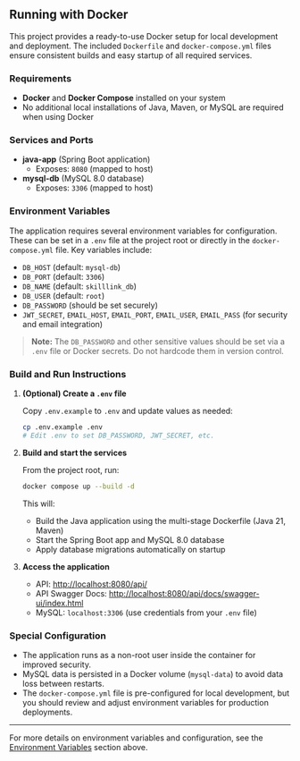 ## Running with Docker

This project provides a ready-to-use Docker setup for local development and deployment. The included
`Dockerfile` and `docker-compose.yml` files ensure consistent builds and easy startup of all
required services.

### Requirements

- **Docker** and **Docker Compose** installed on your system
- No additional local installations of Java, Maven, or MySQL are required when using Docker

### Services and Ports

- **java-app** (Spring Boot application)
  - Exposes: `8080` (mapped to host)
- **mysql-db** (MySQL 8.0 database)
  - Exposes: `3306` (mapped to host)

### Environment Variables

The application requires several environment variables for configuration. These can be set in a
`.env` file at the project root or directly in the `docker-compose.yml` file. Key variables include:

- `DB_HOST` (default: `mysql-db`)
- `DB_PORT` (default: `3306`)
- `DB_NAME` (default: `skilllink_db`)
- `DB_USER` (default: `root`)
- `DB_PASSWORD` (should be set securely)
- `JWT_SECRET`, `EMAIL_HOST`, `EMAIL_PORT`, `EMAIL_USER`, `EMAIL_PASS` (for security and email
  integration)

> **Note:** The `DB_PASSWORD` and other sensitive values should be set via a `.env` file or Docker
> secrets. Do not hardcode them in version control.

### Build and Run Instructions

1. **(Optional) Create a `.env` file**

   Copy `.env.example` to `.env` and update values as needed:

   ```bash
   cp .env.example .env
   # Edit .env to set DB_PASSWORD, JWT_SECRET, etc.
   ```

2. **Build and start the services**

   From the project root, run:

   ```bash
   docker compose up --build -d
   ```

   This will:

   - Build the Java application using the multi-stage Dockerfile (Java 21, Maven)
   - Start the Spring Boot app and MySQL 8.0 database
   - Apply database migrations automatically on startup

3. **Access the application**

   - API: [http://localhost:8080/api/](http://localhost:8080/api/)
   - API Swagger Docs:
     [http://localhost:8080/api/docs/swagger-ui/index.html](http://localhost:8080/api/docs/swagger-ui/index.html)
   - MySQL: `localhost:3306` (use credentials from your `.env` file)

### Special Configuration

- The application runs as a non-root user inside the container for improved security.
- MySQL data is persisted in a Docker volume (`mysql-data`) to avoid data loss between restarts.
- The `docker-compose.yml` file is pre-configured for local development, but you should review and
  adjust environment variables for production deployments.

---

For more details on environment variables and configuration, see the
[Environment Variables](#environment-variables) section above.
